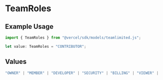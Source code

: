 # TeamRoles

## Example Usage

```typescript
import { TeamRoles } from "@vercel/sdk/models/teamlimited.js";

let value: TeamRoles = "CONTRIBUTOR";
```

## Values

```typescript
"OWNER" | "MEMBER" | "DEVELOPER" | "SECURITY" | "BILLING" | "VIEWER" | "CONTRIBUTOR"
```